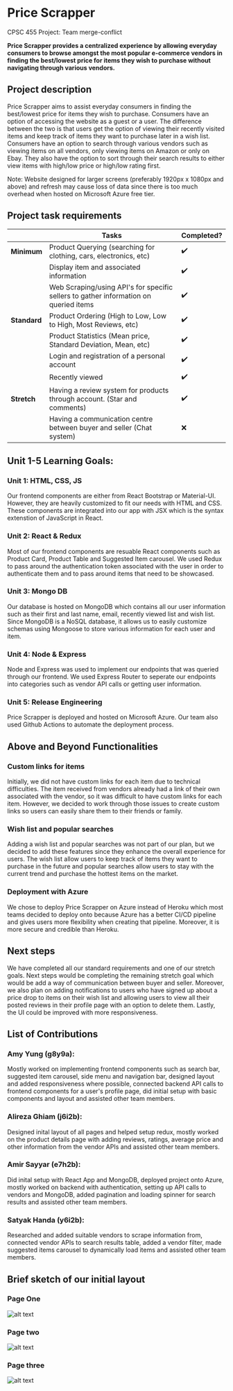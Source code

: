 # Price Scrapper
CPSC 455 Project: Team merge-conflict

**Price Scrapper provides a centralized experience by allowing everyday consumers to browse amongst the most popular e-commerce vendors in finding the best/lowest price for items they wish to purchase without navigating through various vendors.**


## Project description
Price Scrapper aims to assist everyday consumers in finding the best/lowest price for items they wish to purchase. Consumers have an option of accessing the website as a guest or a user. The difference between the two is that users get the option of viewing their recently visited items and keep track of items they want to purchase later in a wish list. Consumers have an option to search through various vendors such as viewing items on all vendors, only viewing items on Amazon or only on Ebay. They also have the option to sort through their search results to either view items with high/low price or high/low rating first.

Note: Website designed for larger screens (preferably 1920px x 1080px and above) and refresh may cause loss of data since there is too much overhead when hosted on Microsoft Azure free tier.

## Project task requirements

|          | Tasks                                                                                                                   | Completed?             |
|----------|------------------------------------------------------------------------------------------------------------------------|-------------------------|
| **Minimum**  | Product Querying (searching for clothing, cars, electronics, etc)                                                  | :heavy_check_mark:      |
|          | Display item and associated information                                                                                | :heavy_check_mark:      |
|          | Web Scraping/using API's for specific sellers to gather information on queried items                                   | :heavy_check_mark:      |
| **Standard** | Product Ordering (High to Low, Low to High, Most Reviews, etc)                                                     | :heavy_check_mark:      |
|          | Product Statistics (Mean price, Standard Deviation, Mean, etc)                                                         | :heavy_check_mark:      |
|          | Login and registration of a personal account                                                                           | :heavy_check_mark:      |
|          | Recently viewed                                                                                                        | :heavy_check_mark:      |
| **Stretch**  | Having a review system for products through account. (Star and comments)                                           | :heavy_check_mark:      |
|          | Having a communication centre between buyer and seller (Chat system)                                                   | :x:                     |

## Unit 1-5 Learning Goals:
### Unit 1: HTML, CSS, JS
Our frontend components are either from React Bootstrap or Material-UI. However, they are heavily customized to fit our needs with HTML and CSS. These components are integrated into our app with JSX which is the syntax extenstion of JavaScript in React.

### Unit 2: React & Redux
Most of our frontend components are resuable React components such as Product Card, Product Table and Suggested Item carousel. We used Redux to pass around the authentication token associated with the user in order to authenticate them and to pass around items that need to be showcased.

### Unit 3: Mongo DB
Our database is hosted on MongoDB which contains all our user information such as their first and last name, email, recently viewed list and wish list.
Since MongoDB is a NoSQL database, it allows us to easily customize schemas using Mongoose to store various information for each user and item.

### Unit 4: Node & Express
Node and Express was used to implement our endpoints that was queried through our frontend. We used Express Router to seperate our endpoints into categories such as vendor API calls or getting user information.

### Unit 5: Release Engineering
Price Scrapper is deployed and hosted on Microsoft Azure. Our team also used Github Actions to automate the deployment process.


## Above and Beyond Functionalities
### Custom links for items
Initially, we did not have custom links for each item due to technical difficulties. The item received from vendors already had a link of their own associated with the vendor, so it was difficult to have custom links for each item. However, we decided to work through those issues to create custom links so users can easily share them to their friends or family.

### Wish list and popular searches
Adding a wish list and popular searches was not part of our plan, but we decided to add these features since they enhance the overall experience for users. The wish list allow users to keep track of items they want to purchase in the future and popular searches allow users to stay with the current trend and purchase the hottest items on the market.

### Deployment with Azure
We chose to deploy Price Scrapper on Azure instead of Heroku which most teams decided to deploy onto because Azure has a better CI/CD pipeline and gives users more flexibility when creating that pipeline. Moreover, it is more secure and credible than Heroku.


## Next steps
We have completed all our standard requirements and one of our stretch goals. Next steps would be completing the remaining stretch goal which would be add a way of communication between buyer and seller. Moreover, we also plan on adding notifications to users who have signed up about a price drop to items on their wish list and allowing users to view all their posted reviews in their profile page with an option to delete them. Lastly, the UI could be improved with more responsiveness.

## List of Contributions

### Amy Yung (g8y9a): 
Mostly worked on implementing frontend components such as search bar, suggested item carousel, side menu and navigation bar, designed layout and added responsiveness where possible, connected backend API calls to frontend components for a user's profile page, did initial setup with basic components and layout and assisted other team members.

### Alireza Ghiam (j6i2b): 
Designed inital layout of all pages and helped setup redux, mostly worked on the product details page with adding reviews, ratings, average price and other information from the vendor APIs and assisted other team members.

### Amir Sayyar (e7h2b): 
Did inital setup with React App and MongoDB, deployed project onto Azure, mostly worked on backend with authentication, setting up API calls to vendors and MongoDB, added pagination and loading spinner for search results and assisted other team members.

### Satyak Handa (y6i2b): 
Researched and added suitable vendors to scrape information from, connected vendor APIs to search results table, added a vendor filter, made suggested items carousel to dynamically load items and assisted other team members.



## Brief sketch of our initial layout

### Page One
![alt text](./firstPage.png)

### Page two 

![alt text](./secondPage.png)

### Page three
![alt text](./thirdpage.png)





